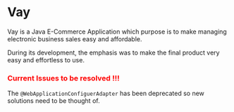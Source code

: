 # Vay
Vay is a Java E-Commerce Application which purpose is to make managing electronic business sales easy and affordable.

During its development, the emphasis was to make the final product very easy and effortless to use.

<h3 style='color: red'> Current Issues to be resolved !!! </h3>
The <code>@WebApplicationConfiguerAdapter</code> has been deprecated so new solutions need to be thought of.